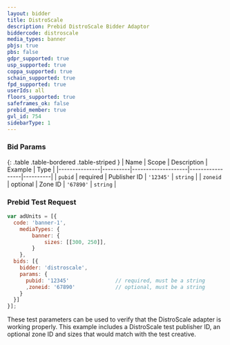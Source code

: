 ```yaml
---
layout: bidder
title: DistroScale
description: Prebid DistroScale Bidder Adaptor
biddercode: distroscale
media_types: banner
pbjs: true
pbs: false
gdpr_supported: true
usp_supported: true
coppa_supported: true
schain_supported: true
fpd_supported: true
userIds: all
floors_supported: true
safeframes_ok: false
prebid_member: true
gvl_id: 754
sidebarType: 1
---
```


### Bid Params

{: .table .table-bordered .table-striped }
| Name          | Scope    | Description        | Example         | Type     |
|---------------|----------|--------------------|-----------------|----------|
| `pubid`       | required | Publisher ID       | `'12345'`       | `string` |
| `zoneid`      | optional | Zone ID            | `'67890'`       | `string` |

### Prebid Test Request

```javascript
var adUnits = [{
  code: 'banner-1',
    mediaTypes: {
        banner: {
            sizes: [[300, 250]],
        }
    },
  bids: [{
    bidder: 'distroscale',
    params: {
      pubid: '12345'               // required, must be a string
      ,zoneid: '67890'             // optional, must be a string
    }
  }]
}];
```

These test parameters can be used to verify that the DistroScale adapter is working properly. This example includes a DistroScale test publisher ID, an optional zone ID and sizes that would match with the test creative.
